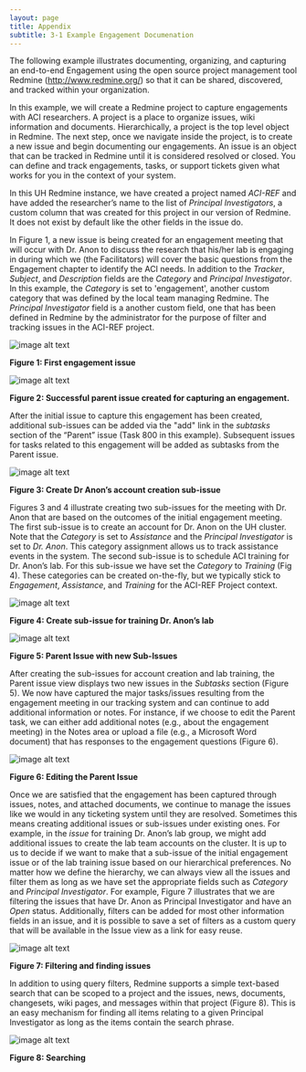 ```yaml
---
layout: page
title: Appendix
subtitle: 3-1 Example Engagement Documenation
--- 
```


The following example illustrates documenting, organizing, and capturing an end-to-end Engagement using the open source project management tool Redmine (http://www.redmine.org/) so that it can be shared, discovered, and tracked within your organization.

 

In this example, we will create a Redmine project to capture engagements with ACI researchers. A project is a place to organize issues, wiki information and documents. Hierarchically, a project is the top level object in Redmine. The next step, once we navigate inside the project, is to create a new issue and begin documenting our engagements.  An issue is an object that can be tracked in Redmine until it is considered resolved or closed. You can define and track engagements, tasks, or support tickets given what works for you in the context of your system.  

In this UH Redmine instance, we have created a project named *ACI-REF* and have added the researcher’s name to the list of *Principal Investigators*, a custom column that was created for this project in our version of Redmine. It does not exist by default like the other fields in the issue do.

 

In Figure 1, a new issue is being created for an engagement meeting that will occur with Dr. Anon to discuss the research that his/her lab is engaging in during which we (the Facilitators) will cover the basic questions from the Engagement chapter to identify the ACI needs. In addition to the *Tracker*, *Subject*, and *Description* fields are the *Category* and *Principal Investigator*. In this example, the *Category* is set to 'engagement', another custom category that was defined by the local team managing Redmine.  The *Principal Investigator* field is a another custom field, one that has been defined in Redmine by the administrator for the purpose of filter and tracking issues in the ACI-REF project.

![image alt text](../image_0.png)

**Figure 1: First engagement issue**

 

![image alt text](../image_1.png)

**Figure 2: Successful parent issue created for capturing an engagement.**

 

After the initial issue to capture this engagement has been created, additional sub-issues can be added via the "add" link in the *subtasks* section of the “Parent” issue (Task 800 in this example). Subsequent issues for tasks related to this engagement will be added as subtasks from the Parent issue.

 

 

![image alt text](../image_2.png)

**Figure 3: Create Dr Anon’s account creation sub-issue**

 

Figures 3 and 4 illustrate creating two sub-issues for the meeting with Dr. Anon that are based on the outcomes of the initial engagement meeting. The first sub-issue is to create an account for Dr. Anon on the UH cluster. Note that the *Category* is set to *Assistance* and the *Principal Investigator* is set to *Dr. Anon*. This category assignment allows us to track assistance events in the system.  The second sub-issue is to schedule ACI training for Dr. Anon’s lab. For this sub-issue we have set the *Category* to *Training* (Fig 4). These categories can be created on-the-fly, but we typically stick to *Engagement*, *Assistance*, and *Training* for the ACI-REF Project context.

 

 

 ![image alt text](image_3.png)

**Figure 4: Create sub-issue for training Dr. Anon’s lab**

 

![image alt text](../image_4.png)

**Figure 5: Parent Issue with new Sub-Issues**

After creating the sub-issues for account creation and lab training, the Parent issue view displays two new issues in the *Subtasks* section (Figure 5). We now have captured the major tasks/issues resulting from the engagement meeting in our tracking system and can continue to add additional information or notes. For instance, if we choose to edit the Parent task, we can either add additional notes (e.g., about the engagement meeting) in the Notes area or upload a file (e.g., a Microsoft Word document) that has responses to the engagement questions (Figure 6).

![image alt text](../image_5.png)

**Figure 6: Editing the Parent Issue**

Once we are satisfied that the engagement has been captured through issues, notes, and attached documents, we continue to manage the issues like we would in any ticketing system until they are resolved.  Sometimes this means creating additional issues or sub-issues under  existing ones. For example, in the *issue* for training Dr. Anon’s lab group, we might add additional issues to create the lab team accounts on the cluster. It is up to us to decide if we want to make that a sub-issue of the initial engagement issue or of the lab training issue based on our hierarchical preferences. No matter how we define the hierarchy, we can always view all the issues and filter them as long as we have set the appropriate fields such as *Category* and *Principal Investigator*.  For example, Figure 7 illustrates that we are filtering the issues that have Dr. Anon as Principal Investigator and have an *Open* status.  Additionally, filters can be added for most  other information fields in an issue, and it is possible to save a set of filters as a custom query that will be available in the Issue view as a link for easy reuse.

 ![image alt text](../image_6.png)

**Figure 7: Filtering and finding issues**

In addition to using query filters, Redmine supports a simple text-based search that can be scoped to a project and the issues, news, documents, changesets, wiki pages, and messages within that project (Figure 8). This is an easy mechanism for finding all items relating to a given Principal Investigator as long as the items contain the search phrase.

![image alt text](../image_7.png)

**Figure 8: Searching**

